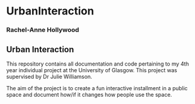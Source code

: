 # UrbanInteraction
### Rachel-Anne Hollywood
## Urban Interaction
This repository contains all documentation and code pertaining to my 4th year individual project at the University of Glasgow. This project was supervised by Dr Julie Williamson.

The aim of the project is to create a fun interactive installment in a public space and document how/if it changes how people use the space.

